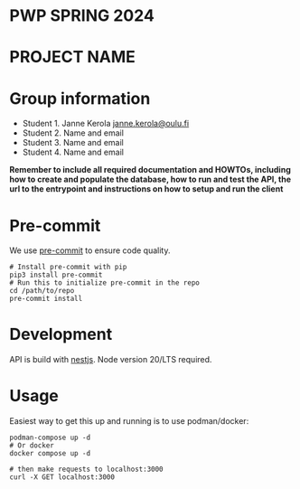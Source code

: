 # PWP SPRING 2024

# PROJECT NAME

# Group information

- Student 1. Janne Kerola janne.kerola@oulu.fi
- Student 2. Name and email
- Student 3. Name and email
- Student 4. Name and email

**Remember to include all required documentation and HOWTOs, including how to create and populate the database, how to run and test the API, the url to the entrypoint and instructions on how to setup and run the client**

# Pre-commit

We use [pre-commit](https://pre-commit.com) to ensure code quality.

```shell
# Install pre-commit with pip
pip3 install pre-commit
# Run this to initialize pre-commit in the repo
cd /path/to/repo
pre-commit install
```

# Development

API is build with [nestjs](nestjs.com). Node version 20/LTS required.

# Usage

Easiest way to get this up and running is to use podman/docker:

```shell
podman-compose up -d
# Or docker
docker compose up -d

# then make requests to localhost:3000
curl -X GET localhost:3000
```
